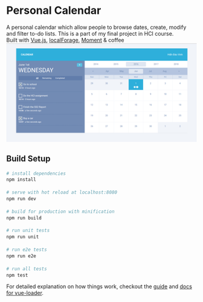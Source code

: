 # Personal Calendar

A personal calendar which allow people to browse dates, create, modify and filter to-do lists. This is a part of my final project in HCI course.  
Built with [Vue.js](https://github.com/vuejs/vue/), [localForage](https://github.com/mozilla/localForage), [Moment](https://github.com/moment/moment) & coffee  
![Personal Calendar](https://github.com/hiendv/trash/blob/master/calendar/demo.png)

## Build Setup

``` bash
# install dependencies
npm install

# serve with hot reload at localhost:8080
npm run dev

# build for production with minification
npm run build

# run unit tests
npm run unit

# run e2e tests
npm run e2e

# run all tests
npm test
```

For detailed explanation on how things work, checkout the [guide](http://vuejs-templates.github.io/webpack/) and [docs for vue-loader](http://vuejs.github.io/vue-loader).
